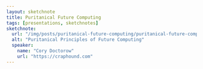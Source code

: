 ```yaml
---
layout: sketchnote
title: Puritanical Future Computing
tags: [presentations, sketchnotes]
sketchnote:
  url: "/img/posts/puritanical-future-computing/puritanical-future-computing.jpg"
  alt: "Puritanical Principles of Future Computing"
  speaker:
    name: "Cory Doctorow"
    url: "https://craphound.com"
---
```

